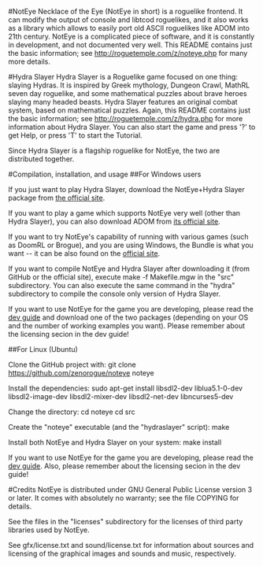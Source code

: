 #NotEye
Necklace of the Eye (NotEye in short) is a roguelike frontend. It can
modify the output of console and libtcod roguelikes, and it also works
as a library which allows to easily port old ASCII roguelikes like ADOM 
into 21th century. NotEye is a complicated piece of software, and
it is constantly in development, and not documented very well. This README
contains just the basic information; see http://roguetemple.com/z/noteye.php
for many more details.

#Hydra Slayer
Hydra Slayer is a Roguelike game focused on one thing: slaying Hydras. It
is inspired by Greek mythology, Dungeon Crawl, MathRL seven day roguelike,
and some mathematical puzzles about brave heroes slaying many headed beasts.
Hydra Slayer features an original combat system, based on mathematical
puzzles. Again, this README contains just the basic information; see
http://roguetemple.com/z/hydra.php for more information about Hydra Slayer.
You can also start the game and press '?' to get Help, or press 'T' to
start the Tutorial.

Since Hydra Slayer is a flagship roguelike for NotEye, the two are
distributed together.

#Compilation, installation, and usage
##For Windows users

If you just want to play Hydra Slayer, download the NotEye+Hydra Slayer package
from [the official site](http://www.roguetemple.com/z/noteye/download.php). 

If you want to play a game which supports NotEye very well
(other than Hydra Slayer), you can also download ADOM from [its official site](http://adom.de/).

If you want to try NotEye's capability of running with various games (such as DoomRL
or Brogue), and you are using Windows, the Bundle is what you want -- it can be also
found on the [official site](http://www.roguetemple.com/z/noteye/download.php).

If you want to compile NotEye and Hydra Slayer after downloading it (from GitHub or the
official site), execute 
    make -f Makefile.mgw
in the "src" subdirectory. You can also execute the same command in the "hydra"
subdirectory to compile the console only version of Hydra Slayer.

If you want to use NotEye for the game you are developing, please read the 
[dev guide](http://www.roguetemple.com/z/noteye/dev.php) and download one of the two
packages (depending on your OS and the number of working examples you want). Please
remember about the licensing secion in the dev guide!

##For Linux (Ubuntu)

Clone the GitHub project with:
    git clone https://github.com/zenorogue/noteye noteye

Install the dependencies:
    sudo apt-get install libsdl2-dev liblua5.1-0-dev libsdl2-image-dev libsdl2-mixer-dev libsdl2-net-dev libncurses5-dev

Change the directory:
    cd noteye
    cd src

Create the "noteye" executable (and the "hydraslayer" script):
    make

Install both NotEye and Hydra Slayer on your system:
    make install

If you want to use NotEye for the game you are developing, please read the 
[dev guide](http://www.roguetemple.com/z/noteye/dev.php). Also, please
remember about the licensing secion in the dev guide!


#Credits
NotEye is distributed under GNU General Public License version 3 or later.
It comes with absolutely no warranty; see the file COPYING for details.

See the files in the "licenses" subdirectory for the licenses of third
party libraries used by NotEye.

See gfx/license.txt and sound/license.txt for information about sources and
licensing of the graphical images and sounds and music, respectively.

